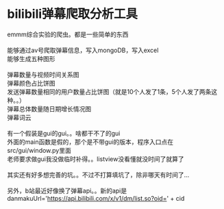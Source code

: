 bilibili弹幕爬取分析工具
========================

emmm综合实验的爬虫。都是一些简单的东西<br/><br/>
能够通过av号爬取弹幕信息，写入mongoDB，写入excel<br/>
能够生成五种图形<br/><br/>
弹幕数量与视频时间关系图<br/>
弹幕颜色占比饼图<br/>
发送弹幕数量相同的用户数量占比饼图（就是10个人发了1条，5个人发了两条这种。。）<br/>
弹幕总体数量随日期增长情况图<br/>
弹幕词云<br/><br/>
有一个假装是gui的gui。。啥都干不了的gui<br/>
外面的main函数是假的，那个是不带gui的版本，程序入口点在src/gui/window.py里面<br/>
老师要求做gui我没做临时补得。。listview没看懂就没时间了就算了<br/><br/>
其实还有好多想完善的坑。。不过不打算填坑了，除非哪天有时间了...<br/><br/>
另外，b站最近好像换了弹幕api。。新的api是<br/>
danmakuUrl='https://api.bilibili.com/x/v1/dm/list.so?oid=' + cid<br/>